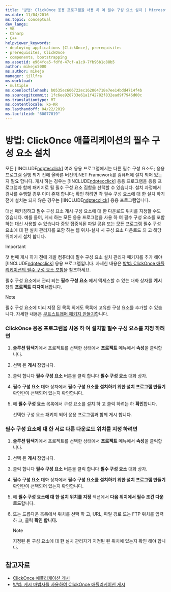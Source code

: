 ```yaml
---
title: '방법: ClickOnce 응용 프로그램을 사용 하 여 필수 구성 요소 설치 | Microsoft Docs'
ms.date: 11/04/2016
ms.topic: conceptual
dev_langs:
- VB
- CSharp
- C++
helpviewer_keywords:
- deploying applications [ClickOnce], prerequisites
- prerequisites, ClickOnce
- components, bootstrapping
ms.assetid: e964fca5-fdfd-47cf-a1c9-7fb96b1c88b5
author: mikejo5000
ms.author: mikejo
manager: jillfra
ms.workload:
- multiple
ms.openlocfilehash: b0535ec606722ec162804718e7ee14bdd4714f4b
ms.sourcegitcommit: 1fc6ee928733e61a1f42782f832ead9f7946d00c
ms.translationtype: MT
ms.contentlocale: ko-KR
ms.lasthandoff: 04/22/2019
ms.locfileid: "60077019"
---
```

# <a name="how-to-install-prerequisites-with-a-clickonce-application"></a>방법: ClickOnce 애플리케이션의 필수 구성 요소 설치
모든 [!INCLUDE[ndptecclick](../deployment/includes/ndptecclick_md.md)] 여러 응용 프로그램에서는 다른 필수 구성 요소도; 응용 프로그램 실행 되기 전에 올바른 버전의.NET Framework를 컴퓨터에 설치 되어 있는지 필요 합니다. 게시 하는 경우는 [!INCLUDE[ndptecclick](../deployment/includes/ndptecclick_md.md)] 응용 프로그램을 응용 프로그램과 함께 패키지로 될 필수 구성 요소 집합을 선택할 수 있습니다. 설치 과정에서 검사를 수행할 경우 이미 존재 합니다; 확인 하려면 각 필수 구성 요소에 대 한 설치 하기 전에 설치는 되지 않은 경우는 [!INCLUDE[ndptecclick](../deployment/includes/ndptecclick_md.md)] 응용 프로그램입니다.

 대신 패키징하고 필수 구성 요소 게시 구성 요소에 대 한 다운로드 위치를 지정할 수도 있습니다. 예를 들어, 게시 하는 모든 응용 프로그램을 사용 하 여 필수 구성 요소를 포함 하는 대신 사용할 수 있습니다 중앙 집중식된 파일 공유 또는 모든 프로그램 필수 구성 요소에 대 한 설치 관리자를 포함 하는 웹 위치-설치 시 구성 요소 다운로드 되 고 해당 위치에서 설치 합니다.

> [!IMPORTANT]
>  첫 번째 게시 하기 전에 개발 컴퓨터에 필수 구성 요소 설치 관리자 패키지를 추가 해야 [!INCLUDE[ndptecclick](../deployment/includes/ndptecclick_md.md)] 응용 프로그램입니다. 자세한 내용은 [방법: ClickOnce 애플리케이션의 필수 구성 요소 포함](../deployment/how-to-include-prerequisites-with-a-clickonce-application.md)을 참조하세요.

 필수 구성 요소에서 관리 되는 **필수 구성 요소** 에서 액세스할 수 있는 대화 상자를 **게시** 창의 **프로젝트 디자이너**합니다.

> [!NOTE]
>  필수 구성 요소에 미리 지정 된 목록 외에도 목록에 고유한 구성 요소를 추가할 수 있습니다. 자세한 내용은 [부트스트래퍼 패키지 만들기](../deployment/creating-bootstrapper-packages.md)합니다.

### <a name="to-specify-prerequisites-to-install-with-a-clickonce-application"></a>ClickOnce 응용 프로그램을 사용 하 여 설치할 필수 구성 요소를 지정 하려면

1. **솔루션 탐색기**에서 프로젝트를 선택한 상태에서 **프로젝트** 메뉴에서 **속성**을 클릭합니다.

2. 선택 된 **게시** 창입니다.

3. 클릭 합니다 **필수 구성 요소** 버튼을 클릭 합니다 **필수 구성 요소** 대화 상자.

4. **필수 구성 요소** 대화 상자에서 **필수 구성 요소를 설치하기 위한 설치 프로그램 만들기** 확인란이 선택되어 있는지 확인합니다.

5. 에 **필수 구성 요소** 목록에서 구성 요소를 설치 하 고 클릭 하려는 하 **확인**합니다.

     선택한 구성 요소 패키지 되어 응용 프로그램과 함께 게시 합니다.

### <a name="to-specify-a-different-download-location-for-prerequisites"></a>필수 구성 요소에 대 한 서로 다른 다운로드 위치를 지정 하려면

1. **솔루션 탐색기**에서 프로젝트를 선택한 상태에서 **프로젝트** 메뉴에서 **속성**을 클릭합니다.

2. 선택 된 **게시** 창입니다.

3. 클릭 합니다 **필수 구성 요소** 버튼을 클릭 합니다 **필수 구성 요소** 대화 상자.

4. **필수 구성 요소** 대화 상자에서 **필수 구성 요소를 설치하기 위한 설치 프로그램 만들기** 확인란이 선택되어 있는지 확인합니다.

5. 에 **필수 구성 요소에 대 한 설치 위치를 지정** 섹션에서 **다음 위치에서 필수 조건 다운로드**합니다.

6. 또는 드롭다운 목록에서 위치를 선택 하 고, URL, 파일 경로 또는 FTP 위치를 입력 하 고, 클릭 **확인 합니다.**

    > [!NOTE]
    >  지정된 된 구성 요소에 대 한 설치 관리자가 지정된 된 위치에 있는지 확인 해야 합니다.

## <a name="see-also"></a>참고자료
- [ClickOnce 애플리케이션 게시](../deployment/publishing-clickonce-applications.md)
- [방법: 게시 마법사를 사용하여 ClickOnce 애플리케이션 게시](../deployment/how-to-publish-a-clickonce-application-using-the-publish-wizard.md)